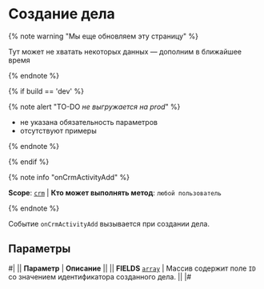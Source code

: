 # Создание дела

{% note warning "Мы еще обновляем эту страницу" %}

Тут может не хватать некоторых данных — дополним в ближайшее время

{% endnote %}

{% if build == 'dev' %}

{% note alert "TO-DO _не выгружается на prod_" %}

- не указана обязательность параметров
- отсутствуют примеры

{% endnote %}

{% endif %}

{% note info "onCrmActivityAdd" %}

**Scope**: [`crm`](../../../../scopes/permissions.md) | **Кто может выполнять метод**: `любой пользователь`

{% endnote %}

Событие `onCrmActivityAdd` вызывается при создании дела.

## Параметры

#|
|| **Параметр** | **Описание** ||
|| **FIELDS**
[`array`](../../../../data-types.md) | Массив содержит поле `ID` со значением идентификатора созданного дела. ||
|#